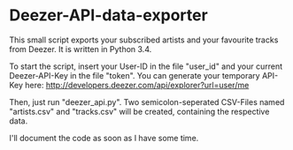 Deezer-API-data-exporter
========================

This small script exports your subscribed artists and your favourite tracks from Deezer. It is written in Python 3.4.

To start the script, insert your User-ID in the file "user_id" and your current Deezer-API-Key in the file "token". You can generate your temporary API-Key here: http://developers.deezer.com/api/explorer?url=user/me

Then, just run "deezer_api.py". Two semicolon-seperated CSV-Files named "artists.csv" and "tracks.csv" will be created, containing the respective data.

I'll document the code as soon as I have some time.

